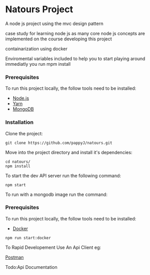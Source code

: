 # Natours Project

A node js project using the mvc design pattern

case study for learning node js as many core node js concepts are implemented on the course developing this project

containarization using docker

Enviromental variables included to help you to start playing around immediatly you run mpm install

### Prerequisites

To run this project locally, the follow tools need to be installed:

- [Node.js](https://nodejs.org/en/download/)
- [Yarn](https://classic.yarnpkg.com/en/docs/install)
- [MongoDB](https://docs.mongodb.com/manual/administration/install-community/)

### Installation

Clone the project:

```
git clone https://github.com/pappyJ/natours.git
```

Move into the project directory and install it's dependencies:

```
cd natours/
npm install
```

To start the dev API server run the following command:

```
npm start
```

To run with a mongodb image run the command:

### Prerequisites

To run this project locally, the follow tools need to be installed:

- [Docker](https://docs.docker.com/engine/install/)

```
npm run start:docker

```

To Rapid Developement Use An Api Client eg:

[Postman](https://www.postman.com/)

Todo:Api Documentation
